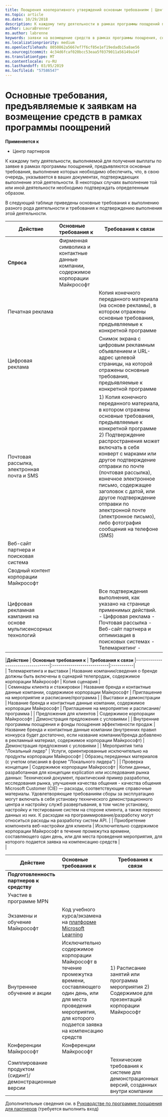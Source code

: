 ```yaml
---
title: Поощрения кооперативного утверждений основным требованиям | Центр партнеров
ms.topic: article
ms.date: 10/29/2018
description: К каждому типу деятельности в рамках программы поощрений предъявляются отдельные основные требования
author: LauraBrenner
ms.author: labrenne
keywords: заявки на возмещение средств в рамках программы поощрения, совместные заявки, совместные фонды, основные требования
ms.localizationpriority: medium
ms.openlocfilehash: 8050862a5667ef7f6cf85e1ef19edadb15a8ae56
ms.sourcegitcommit: 4c34d6fcaf020bcc53eaa5f0379011a56149a14f
ms.translationtype: MT
ms.contentlocale: ru-RU
ms.lasthandoff: 03/05/2019
ms.locfileid: "57586547"
---
```

# <a name="core-requirements-for-incentives-co-op-claims"></a>Основные требования, предъявляемые к заявкам на возмещение средств в рамках программы поощрений

**Применяется к**

- Центр партнеров

К каждому типу деятельности, выполняемой для получения выплаты по заявке в рамках программы поощрений, предъявляются основные требования, выполнение которых необходимо обеспечить, что, в свою очередь, указывается в ваших документах, подтверждающих выполнение этой деятельности. В некоторых случаях выполнение той или иной деятельности необходимо подтверждать определенным образом.

В следующий таблице приведены основные требования к выполнению разного рода деятельности и требования к подтверждению выполнения этой деятельности. 

|**Действие**   |**Основные требования к**   |**Требования к связи**|
|--------------------------------------|:---------------------------------|---------|
|**Спроса**      |Фирменная символика и контактные данные компании, содержимое корпорации Майкрософт    |         |
|Печатная реклама |                 |Копия конечного переданного материала (на основе рекламы), в котором отражены основные требования, предъявляемые к конкретной программе|
|Цифровая реклама|            |Снимок экрана с цифровым рекламным объявлением и URL-адрес целевой страницы, на которой отражены основные требования, предъявляемые к конкретной программе  
|Почтовая рассылка, электронная почта и SMS|             |1) Копия конечного переданного материала, в котором отражены основные требования, предъявляемые к конкретной программе 2) Подтверждение распространения может включать в себя конверт с марками или другое подтверждение отправки по почте (почтовая рассылка), конечное электронное письмо, содержащее заголовок с датой, или другое подтверждение отправки по электронной почте (электронное письмо), либо фотография сообщения на телефоне (SMS)|
|Веб-сайт партнера и поисковая система|
|Сводный контент корпорации Майкрософт|
|Цифровая рекламная кампания на основе мультисенсорных технологий|     |Все подтверждения выполнения, как указано на странице применимых действий.  - Цифровая реклама - Почтовая рассылка - Веб-сайт партнера и оптимизация в поисковых системах - Телемаркетинг -

|**Действие**           | **Основные требования к**    | **Требования к связи**
                                                |-----------------------------------|:----------------------------|:-----------|                                                                                           
|  Телемаркетинга и выставки   | Название компании/сведения о бренде должны быть включены в сценарий телепродаж, содержимое корпорации Майкрософт |    Копия сценария |                                                                                                                                                                                                                                                                                                                                                                                                                                                                                                                                                                               
| Семинары клиента и стажировки  | Название бренда и контактные данные компании, содержимое корпорации Майкрософт                                                                                                           |                                                                                                                                                                                                                                            Приглашение на мероприятие и расписание/программа                                                                                                                                                                                                                                            |
|    Выставки и демонстрации    | Название бренда и контактные данные компании, содержимое корпорации Майкрософт                                                                                                           |                                                                                                                                                                                                                                            Приглашение на мероприятие и расписание/программа                                                                                                                                                                                                                                            |
|         Предложения для клиентов          | Содержимое корпорации Майкрософт                                                                                                                                                       |                                                                                                                                                                                                                                           Демонстрация предложения с условиями                                                                                                                                                                                                                                            |
|  Внутренние программы поощрения и фонды поощрения эффективности продаж  | Название бренда и контактные данные компании (внутренних правил конкурса будет достаточно, если название компании/бренда добавлено в рекламный материал, содержимое корпорации Майкрософт) |                                                                                                                                                                                                                                           Демонстрация предложения с условиями                                                                                                                                                                                                                                            |
|          Мероприятия типа "Локальный лидер"           | Услуги, ориентированные исключительно на продукты корпорации Майкрософт                                                                                                                    |                                                                                                                                                                                                                       Образец переданных материалов (с учетом описания в форме "Локального лидера")                                                                                                                                                                                                                       |
|         Проверка концепции         | Содержимое корпорации Майкрософт                                                                                                                                                       | Копии данных, разработанная для концепции explication или исследования рынка данных: Технический документ, практический пример разработки, исследования рынка, улучшения качества общения - качества общения Microsoft Customer (CIE) — расходы, соответствующие справочные материалы. Удовлетворяющие требованиям сборы за эксплуатацию могут включать в себя установку технического демонстрационного центра и настройку служб развертывания, в том числе установку, настройку и тестирование систем на стороне клиента, а также перенос данных из них. К расходам на программирование/разработку могут относиться расходы на разработку систем API. |
| Приобретение компонента веб-настройки для клиента | Исключительно содержимое корпорации Майкрософт в течение промежутка времени, составляющего один день, или для места проведения мероприятия, для которого подается заявка на компенсацию средств                                                                                                |                                                                                                          
                                                                                                                                                            |

|           **Действие**           | **Основные требования к**                                                                  |                    **Требования к связи**                     |
|----------------------------------|:---------------------------------------------------------------------------------------|------------------------------------------------------------------------|
|      **Подготовленность партнеров к средству**       |                                                                                        |                                                                        |
|        Участие в программе MPN         |                                                                                        |                                                                        |
|   Экзамены и обучение Майкрософт    | Код учебного курса/экзамена на [платформе Microsoft Learning](https://partner.microsoft.com/training) |                                                                        |
| Внутреннее обучение и акции | Исключительно содержимое корпорации Майкрософт в течение промежутка времени, составляющего один день, или для места проведения мероприятия, для которого подается заявка на компенсацию средств               | 1) Расписание занятий или программа мероприятия 2) Содержимое для презентаций корпорации Майкрософт |
|   Конференции Майкрософт   | Конференции Майкрософт                                                           |                                                                        |
|    Сэмплирование продуктом (сидинг)/демонстрационные версии    |                                                                                        |          Технические требования к системе для демонстрационных версий, созданных внутри компании          |

 Дополнительные сведения см. в [Руководстве по программе поощрения для партнеров](https://assets.microsoft.com/coop-guidebook.pdf) (требуется выполнить вход)
